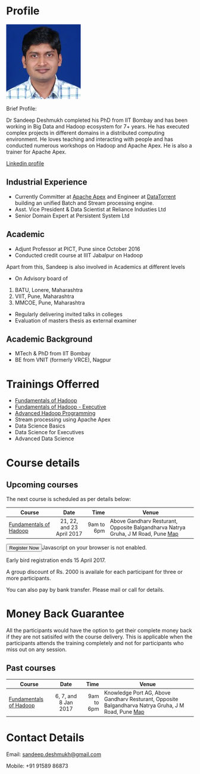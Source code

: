 # Profile
 ![Dr Sandeep Deshmukh](Sandeep_Deshmukh.jpg) 

Brief Profile:

Dr Sandeep Deshmukh completed his PhD from IIT Bombay and has been working in Big Data and Hadoop ecosystem for 7+ years. He has executed complex projects in different domains in a distributed computing environment. He loves teaching and interacting with people and has conducted numerous workshops on Hadoop and Apache Apex. He is also a trainer for Apache Apex.

[Linkedin profile](https://in.linkedin.com/in/sandeep-deshmukh-phd-864b461)

## Industrial Experience
- Currently Committer at [Apache Apex](http://apex.apache.org) and Engineer at [DataTorrent](http://www.datatorrent.com) building an unified Batch and Stream processing engine. 
- Asst. Vice President & Data Scientist at Reliance Industies Ltd
- Senior Domain Expert at Persistent System Ltd

## Academic
- Adjunt Professor at PICT, Pune since October 2016
- Conducted credit course at IIIT Jabalpur on Hadoop

Apart from this, Sandeep is also involved in Academics at different levels

- On Advisory board of
 1. BATU, Lonere, Maharashtra
 2. VIIT, Pune, Maharashtra
 3. MMCOE, Pune, Maharashtra
- Regularly delivering invited talks in colleges
- Evaluation of masters thesis as external examiner

## Academic Background
- MTech & PhD from IIT Bombay
- BE from VNIT (formerly VRCE), Nagpur

# Trainings Offerred
- [Fundamentals of Hadoop](fundamentals-of-hadoop.md)
- [Fundamentals of Hadoop - Executive](fundamentals-of-hadoop-executive.md)
- [Advanced Hadoop Programming](advanced-hadoop-programming.md)
- Stream processing using Apache Apex
- Data Science Basics
- Data Science for Executives
- Advanced Data Science

# Course details
## Upcoming courses
The next course is scheduled as per details below:

| Course                 | Date                    | Time  |  Venue   |
| ---------------------- |:----------------------:| -----:| ----------------------------- |
| [Fundamentals of Hadoop](fundamentals-of-hadoop.md) | 21, 22, and 23 April 2017  | 9am to 6pm | Above Gandharv Resturant, Opposite Balgandharva Natrya Gruha, J M Road, Pune  [Map](https://www.justdial.com/Pune/Knowledge-Port-AG-Above-Gandharv-Resturant-Shivaji-Nagar/020PXX20-XX20-141028100104-I5S4_BZDET) |

<button onclick="popup('big-data-and-hadoop-fundamentals-431002');" class="tsbutton">Register Now</button><noscript id="tsNoJsMsg">Javascript on your browser is not enabled.</noscript><script src="//www.townscript.com/popup-widget/townscript-widget.nocache.js" type="text/javascript"></script>

Early bird registration ends 15 April 2017.

A group discount of Rs. 2000 is availale for each participant for three or more participants.

You can also pay by bank transfer. Please mail or call for details.

# Money Back Guarantee
All the participants would have the option to get their complete money back if they are not satisifed with the course delivery. This is applicable when the participants attends the training completely and not for participants who miss out on any session.


## Past courses

| Course                 | Date                    | Time  |  Venue   |
| ---------------------- |:----------------------:| -----:| ----------------------------- |
| [Fundamentals of Hadoop](fundamentals-of-hadoop.md) | 6, 7, and 8 Jan 2017  | 9am to 6pm | Knowledge Port AG, Above Gandharv Resturant, Opposite Balgandharva Natrya Gruha, J M Road, Pune  [Map](https://goo.gl/maps/vQiTUoswYF52) |


# Contact Details

Email: sandeep.deshmukh@gmail.com

Mobile: +91 91589 86873 

<script>
  (function(i,s,o,g,r,a,m){i['GoogleAnalyticsObject']=r;i[r]=i[r]||function(){
  (i[r].q=i[r].q||[]).push(arguments)},i[r].l=1*new Date();a=s.createElement(o),
  m=s.getElementsByTagName(o)[0];a.async=1;a.src=g;m.parentNode.insertBefore(a,m)
  })(window,document,'script','https://www.google-analytics.com/analytics.js','ga');

  ga('create', 'UA-89158674-1', 'auto');
  ga('send', 'pageview');

</script>

